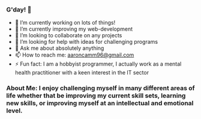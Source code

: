 ### G'day! 👋

- 🔭 I’m currently working on lots of things!
- 🌱 I’m currently improving my web-development
- 👯 I’m looking to collaborate on any projects
- 🤔 I’m looking for help with ideas for challenging programs
- 💬 Ask me about absolutely anything
- 📫 How to reach me: aaroncamm96@gmail.com
- ⚡ Fun fact: I am a hobbyist programmer, I actually work as a mental health practitioner with a keen interest in the IT sector

### About Me: I enjoy challenging myself in many different areas of life whether that be improving my current skill sets, learning new skills, or improving myself at an intellectual and emotional level. 

